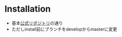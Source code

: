 # Installation
- 基本[公式リポジトリ](https://github.com/borglab/gtsam?tab=readme-ov-file#quickstart)の通り
- ただしinstall前にブランチをdevelopからmasterに変更